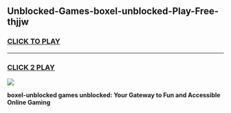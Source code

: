 
## Unblocked-Games-boxel-unblocked-Play-Free-thjjw
<h3>
<a href="https://premium76.site?title=boxel-unblocked&ref=23A">CLICK TO PLAY</a></h3>
<hr>

<h3>
<a href="https://premium76.site?title=boxel-unblocked&ref=23A">CLICK 2 PLAY</a>
  
</h3>

<a href="https://premium76.site?title=boxel-unblocked&ref=23A"><img src="https://clearcache.store/games.png"></a>


**boxel-unblocked games unblocked: Your Gateway to Fun and Accessible Online Gaming**
